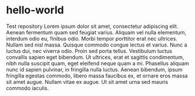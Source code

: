 # hello-world
Test repository
Lorem ipsum dolor sit amet, consectetur adipiscing elit. Aenean fermentum quam sed feugiat varius. Aliquam vel nulla elementum, interdum odio eu, finibus odio. Morbi tempor porttitor erat nec ultrices. Nullam sed nisl massa. Quisque commodo congue lectus et varius. Nunc a luctus dui, nec viverra odio. Proin sed porta tellus. Vestibulum luctus convallis sapien eget bibendum. Ut ultrices, erat et sagittis condimentum, nibh nulla suscipit quam, eget eleifend neque quam a mi. Phasellus aliquam nunc id sapien pulvinar, in fringilla nulla luctus. Aenean bibendum, ipsum fringilla egestas commodo, libero massa faucibus ex, et ornare eros massa sit amet augue. Nullam vitae ex augue. Ut sit amet urna sed mauris commodo iaculis.
